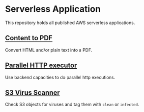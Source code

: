 # Serverless Application

This repository holds all published AWS serverless applications.

## [Content to PDF](./content-to-pdf)

Convert HTML and/or plain text into a PDF.

## [Parallel HTTP executor](./parallel-http-executor)

Use backend capacities to do parallel http executions.

## [S3 Virus Scanner](./s3-virus-scanner)

Check S3 objects for viruses and tag them with `clean` or `infected`.

